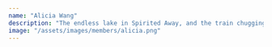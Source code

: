 ```yaml
---
name: "Alicia Wang"
description: "The endless lake in Spirited Away, and the train chugging through—"
image: "/assets/images/members/alicia.png"
---
```

